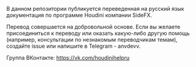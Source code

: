 В данном репозитории публикуется переведенная на русский язык документация по программе Houdini компании SideFX.

Перевод совершается на добровольной основе. Если вы желаете присоединиться к переводу или оказать какую-либо другую помощь (например, консультации по незнакомым переводчикам темам), создайте issue или напишите в Telegram - anvdevv.

Группа ВКонтакте: https://vk.com/houdinihelpru
